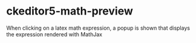 # ckeditor5-math-preview
When clicking on a latex math expression, a popup is shown that displays the expression rendered with MathJax
